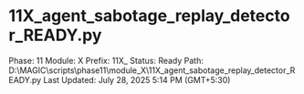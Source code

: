 # 11X_agent_sabotage_replay_detector_READY.py

Phase: 11
Module: X
Prefix: 11X_
Status: Ready
Path: D:\MAGIC\scripts\phase11\module_X\11X_agent_sabotage_replay_detector_READY.py
Last Updated: July 28, 2025 5:14 PM (GMT+5:30)